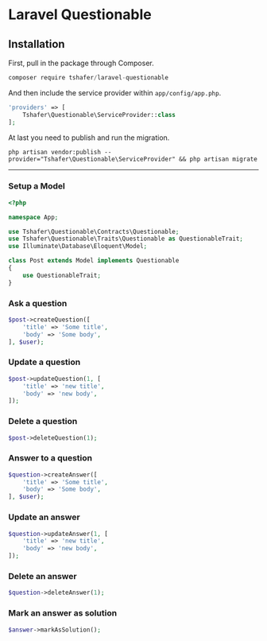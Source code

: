 # Laravel Questionable

## Installation

First, pull in the package through Composer.

```js
composer require tshafer/laravel-questionable
```

And then include the service provider within `app/config/app.php`.

```php
'providers' => [
    Tshafer\Questionable\ServiceProvider::class
];
```

At last you need to publish and run the migration.
```
php artisan vendor:publish --provider="Tshafer\Questionable\ServiceProvider" && php artisan migrate
```

-----

### Setup a Model
```php
<?php

namespace App;

use Tshafer\Questionable\Contracts\Questionable;
use Tshafer\Questionable\Traits\Questionable as QuestionableTrait;
use Illuminate\Database\Eloquent\Model;

class Post extends Model implements Questionable
{
    use QuestionableTrait;
}
```

### Ask a question
```php
$post->createQuestion([
    'title' => 'Some title',
    'body' => 'Some body',
], $user);
```

### Update a question
```php
$post->updateQuestion(1, [
    'title' => 'new title',
    'body' => 'new body',
]);
```

### Delete a question
```php
$post->deleteQuestion(1);
```

### Answer to a question
```php
$question->createAnswer([
    'title' => 'Some title',
    'body' => 'Some body',
], $user);
```

### Update an answer
```php
$question->updateAnswer(1, [
    'title' => 'new title',
    'body' => 'new body',
]);
```

### Delete an answer
```php
$question->deleteAnswer(1);
```

### Mark an answer as solution
```php
$answer->markAsSolution();
```
